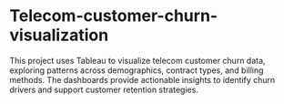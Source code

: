 # Telecom-customer-churn-visualization
This project uses Tableau to visualize telecom customer churn data, exploring patterns across demographics, contract types, and billing methods. The dashboards provide actionable insights to identify churn drivers and support customer retention strategies.
